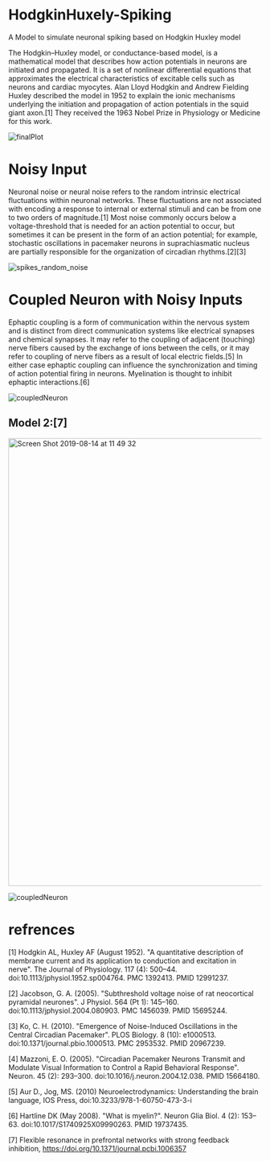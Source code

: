 # HodgkinHuxely-Spiking
A Model to simulate neuronal spiking based on Hodgkin Huxley model

The Hodgkin–Huxley model, or conductance-based model, is a mathematical model that describes 
how action potentials in neurons are initiated and propagated. It is a set of nonlinear differential equations 
that approximates the electrical characteristics of excitable cells such as neurons and cardiac myocytes.
Alan Lloyd Hodgkin and Andrew Fielding Huxley described the model in 1952 to explain the ionic mechanisms underlying the initiation and propagation of action potentials in the squid giant axon.[1] They received the 1963 Nobel Prize in Physiology or Medicine for this work.

![finalPlot](https://user-images.githubusercontent.com/13776994/57675235-957fc100-7636-11e9-98be-a7415e59da7c.png)

# Noisy Input
Neuronal noise or neural noise refers to the random intrinsic electrical fluctuations within neuronal networks. These fluctuations are not associated with encoding a response to internal or external stimuli and can be from one to two orders of magnitude.[1] Most noise commonly occurs below a voltage-threshold that is needed for an action potential to occur, but sometimes it can be present in the form of an action potential; for example, stochastic oscillations in pacemaker neurons in suprachiasmatic nucleus are partially responsible for the organization of circadian rhythms.[2][3]

![spikes_random_noise](https://user-images.githubusercontent.com/13776994/58783163-88327280-85f5-11e9-8c39-f9da61eb33b3.png)


# Coupled Neuron with Noisy Inputs
Ephaptic coupling is a form of communication within the nervous system and is distinct from direct communication systems like electrical synapses and chemical synapses. It may refer to the coupling of adjacent (touching) nerve fibers caused by the exchange of ions between the cells, or it may refer to coupling of nerve fibers as a result of local electric fields.[5] In either case ephaptic coupling can influence the synchronization and timing of action potential firing in neurons. Myelination is thought to inhibit ephaptic interactions.[6]

![coupledNeuron](https://user-images.githubusercontent.com/13776994/61179897-d2aa0480-a621-11e9-83ab-3955643544dd.png)

## Model 2:[7]
<img width="889" alt="Screen Shot 2019-08-14 at 11 49 32" src="https://user-images.githubusercontent.com/13776994/63001782-9ddfd600-be89-11e9-97f0-9592ff27a9b5.png">

![coupledNeuron](https://user-images.githubusercontent.com/13776994/63001573-2611ab80-be89-11e9-873d-c0e69a54b8fd.png)


# refrences
[1]  Hodgkin AL, Huxley AF (August 1952). "A quantitative description of membrane current and its application to conduction and excitation in nerve". The Journal of Physiology. 117 (4): 500–44. doi:10.1113/jphysiol.1952.sp004764. PMC 1392413. PMID 12991237.

[2]  Jacobson, G. A. (2005). "Subthreshold voltage noise of rat neocortical pyramidal neurones". J Physiol. 564 (Pt 1): 145–160. doi:10.1113/jphysiol.2004.080903. PMC 1456039. PMID 15695244.

[3]  Ko, C. H. (2010). "Emergence of Noise-Induced Oscillations in the Central Circadian Pacemaker". PLOS Biology. 8 (10): e1000513. doi:10.1371/journal.pbio.1000513. PMC 2953532. PMID 20967239.

[4]  Mazzoni, E. O. (2005). "Circadian Pacemaker Neurons Transmit and Modulate Visual Information to Control a Rapid Behavioral Response". Neuron. 45 (2): 293–300. doi:10.1016/j.neuron.2004.12.038. PMID 15664180.

[5]  Aur D., Jog, MS. (2010) Neuroelectrodynamics: Understanding the brain language, IOS Press, doi:10.3233/978-1-60750-473-3-i

[6]  Hartline DK (May 2008). "What is myelin?". Neuron Glia Biol. 4 (2): 153–63. doi:10.1017/S1740925X09990263. PMID 19737435.

[7]  Flexible resonance in prefrontal networks with strong feedback inhibition, https://doi.org/10.1371/journal.pcbi.1006357
